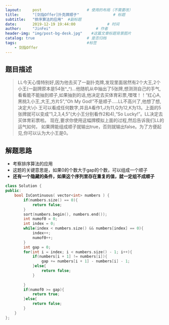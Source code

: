```yaml
---
layout:     post                    # 使用的布局（不需要改） 
title:      "[剑指Offer]扑克牌顺子"               # 标题  
subtitle:   "排序算法的应用"  #副标题 
date:       2019-12-19 19:44:00              # 时间 
author:     "JinFei"                    # 作者 
header-img: "img/post-bg-desk.jpg"    #这篇文章标题背景图片 
catalog: true                       # 是否归档 
tags:                               #标签     
    - 剑指Offer 
---
```


## 题目描述
> LL今天心情特别好,因为他去买了一副扑克牌,发现里面居然有2个大王,2个小王(一副牌原本是54张^_^)...他随机从中抽出了5张牌,想测测自己的手气,看看能不能抽到顺子,如果抽到的话,他决定去买体育彩票,嘿嘿！！“红心A,黑桃3,小王,大王,方片5”,“Oh My God!”不是顺子.....LL不高兴了,他想了想,决定大\小 王可以看成任何数字,并且A看作1,J为11,Q为12,K为13。上面的5张牌就可以变成“1,2,3,4,5”(大小王分别看作2和4),“So Lucky!”。LL决定去买体育彩票啦。 现在,要求你使用这幅牌模拟上面的过程,然后告诉我们LL的运气如何， 如果牌能组成顺子就输出true，否则就输出false。为了方便起见,你可以认为大小王是0。

## 解题思路

- 考察排序算法的应用
- 这题的关键意思是，如果0的个数大于gap的个数，可以组成一个顺子
- **还有一个隐藏的条件，如果这个序列里存在重复的值，就一定组不成顺子**


```C++
class Solution {
public:
    bool IsContinuous( vector<int> numbers ) {
        if(numbers.size() == 0){
            return false;
        }
        sort(numbers.begin(), numbers.end());
        int numof0 = 0;
        int index = 0;
        while(index < numbers.size() && numbers[index] == 0){
            index++;
            numof0++;
        }
        int gap = 0;
        for(int i = index; i < numbers.size() - 1; i++){
            if(numbers[i + 1] != numbers[i]){
                gap += numbers[i + 1] - numbers[i] - 1;
            }else{
                return false;
            }
            
        }
        if(numof0 >= gap){
            return true;
        }else{
            return false;
        }
    }
};
```

  